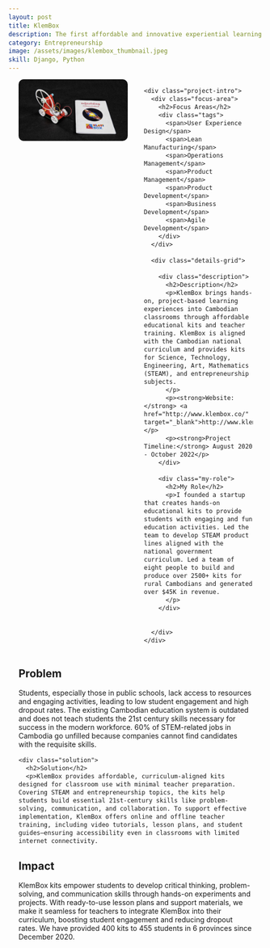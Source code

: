 ```yaml
---
layout: post
title: KlemBox
description: The first affordable and innovative experiential learning provider, aligned with the national curriculum, in Cambodia.
category: Entrepreneurship
image: /assets/images/klembox_thumbnail.jpeg
skill: Django, Python
---
```


<div class="project-content">
  <div class="project-header">
    <div class="project-image">
      <img src="/assets/images/klembox_1.png" alt="Klembox Cover Photo">
    </div>

    <div class="project-intro">
      <div class="focus-area">
        <h2>Focus Areas</h2>
        <div class="tags">
          <span>User Experience Design</span>
          <span>Lean Manufacturing</span>
          <span>Operations Management</span>
          <span>Product Management</span>
          <span>Product Development</span>
          <span>Business Development</span>
          <span>Agile Development</span>
        </div>
      </div>

      <div class="details-grid">

        <div class="description">
          <h2>Description</h2>
          <p>KlemBox brings hands-on, project-based learning experiences into Cambodian classrooms through affordable educational kits and teacher training. KlemBox is aligned with the Cambodian national curriculum and provides kits for Science, Technology, Engineering, Art, Mathematics (STEAM), and entrepreneurship subjects. 
          </p>
          <p><strong>Website:</strong> <a href="http://www.klembox.co/" target="_blank">http://www.klembox.co/</a></p>
          <p><strong>Project Timeline:</strong> August 2020 - October 2022</p>
        </div>

        <div class="my-role">
          <h2>My Role</h2>
          <p>I founded a startup that creates hands-on educational kits to provide students with engaging and fun education activities. Led the team to develop STEAM product lines aligned with the national government curriculum. Led a team of eight people to build and produce over 2500+ kits for rural Cambodians and generated over $45K in revenue. 
          </p>
        </div>

        
      </div>
    </div>
  </div>

  <div class="project-body">
    <div class="problem">
      <h2>Problem</h2>
      <p>Students, especially those in public schools, lack access to resources and engaging activities, leading to low student engagement and high dropout rates. The existing Cambodian education system is outdated and does not teach students the 21st century skills necessary for success in the modern workforce. 60% of STEM-related jobs in Cambodia go unfilled because companies cannot find candidates with the requisite skills.
      </p>
    </div>

    <div class="solution">
      <h2>Solution</h2>
      <p>KlemBox provides affordable, curriculum-aligned kits designed for classroom use with minimal teacher preparation. Covering STEAM and entrepreneurship topics, the kits help students build essential 21st-century skills like problem-solving, communication, and collaboration. To support effective implementation, KlemBox offers online and offline teacher training, including video tutorials, lesson plans, and student guides—ensuring accessibility even in classrooms with limited internet connectivity. 
</p>
    </div>
    <div class="impact">
          <h2>Impact</h2>
          <p>KlemBox kits empower students to develop critical thinking, problem-solving, and communication skills through hands-on experiments and projects. With ready-to-use lesson plans and support materials, we make it seamless for teachers to integrate KlemBox into their curriculum, boosting student engagement and reducing dropout rates. We have provided 400 kits to 455 students in 6 provinces since December 2020.
          </p>
        </div>
  </div>
</div>

<style>
  .project-content {
    margin: 0 auto;
    padding: 0 20px;
  }

  .project-header {
    display: grid;
    grid-template-columns: 1fr;
    gap: 2rem;
    margin-bottom: 2rem;
  }

  .project-image img {
    width: 100%;
    border-radius: 10px;
    margin-bottom: 1rem;
  }

  .project-intro {
    display: flex;
    flex-direction: column;
    gap: 1.5rem;
  }

  .tags {
    display: flex;
    flex-wrap: wrap;
    gap: 8px;
  }

  .tags span {
    background-color: #f0f0f0;
    padding: 4px 8px;
    border-radius: 5px;
    font-size: 0.9rem;
  }

  .details-grid {
    grid-template-columns: 1fr;
    gap: 1.5rem;
  }

  .details-grid > div {
    margin-bottom: 1.5rem;
  }

  @media (min-width: 768px) {
    .project-header {
      grid-template-columns: 1fr 1fr;
      align-items: start;
    }

    .details-grid {
      grid-template-columns: 1fr 1fr;
    }
  }
</style>

